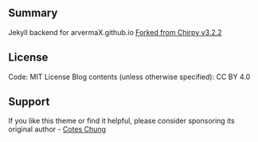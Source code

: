 ## Summary
Jekyll backend for arvermaX.github.io
[Forked from Chirpy v3.2.2](https://github.com/cotes2020/jekyll-theme-chirpy)

## License
Code: MIT License
Blog contents (unless otherwise specified): CC BY 4.0

## Support
If you like this theme or find it helpful, please consider sponsoring its original author - [Cotes Chung](https://github.com/cotes2020)